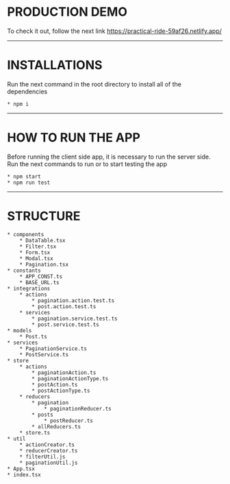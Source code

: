# PRODUCTION DEMO

To check it out, follow the next link
https://practical-ride-59af26.netlify.app/

---

# INSTALLATIONS

Run the next command in the root directory to install all of the dependencies

    * npm i

---

# HOW TO RUN THE APP

Before running the client side app, it is necessary to run the server side. Run the next commands to run or to start testing the app

    * npm start
    * npm run test

---

# STRUCTURE

    * components
        * DataTable.tsx
        * Filter.tsx
        * Form.tsx
        * Modal.tsx
        * Pagination.tsx
    * constants
        * APP_CONST.ts
        * BASE_URL.ts
    * integrations
        * actions
            * pagination.action.test.ts
            * post.action.test.ts
        * services
            * pagination.service.test.ts
            * post.service.test.ts
    * models
        * Post.ts
    * services
        * PaginationService.ts
        * PostService.ts
    * store
        * actions
            * paginationAction.ts
            * paginationActionType.ts
            * postAction.ts
            * postActionType.ts
        * reducers
            * pagination
                * paginationReducer.ts
            * posts
                * postReducer.ts
            * allReducers.ts
        * store.ts
    * util
        * actionCreator.ts
        * reducerCreator.ts
        * filterUtil.js
        * paginationUtil.js
    * App.tsx
    * index.tsx
